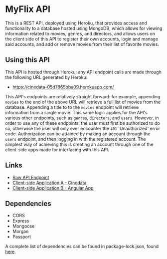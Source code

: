 #  MyFlix API
This is a REST API, deployed using Heroku, that provides access and functionality to a database hosted using MongoDB, which allows for viewing information related to movies, genres, and directors, and allows users on the client side of this API to register their own accounts, login and manage said accounts, and add or remove movies from their list of favorite movies.

## Using this API
This API is hosted through Heroku; any API endpoint calls are made through the following URL generated by Heroku:
* https://cinedata-05d7865bba09.herokuapp.com/

This API's endpoints are relatively straight forward: for example, appending `movies` to the end of the above URL will retrieve a full list of movies from the database. 
Appending a title to to the `movies` endpoint will retrieve information from a single movie. This same logic applies for the API's various other endpoints, such as `genres`, `directors`, and `users`. 
However, in order to use any of these endpoints, the user must first be authorized to do so, otherwise the user will only ever encounter the `401` 'Unauthorized' error code. 
Authorization can be attained by making an account through the `users` endpoint, and then logging in with the registered account. 
The simplest way of achieving this is creating an account through one of the client-side apps made for interfacing with this API.

## Links
* [Raw API Endpoint](https://cinedata-05d7865bba09.herokuapp.com/)
* [Client-side Application A - Cinedata](https://cinedata.netlify.app/)
* [Client-side Application B - Angular App](https://justin-yin-ly.github.io/myFlix-angular-client/)

## Dependencies
* CORS
* Express
* Mongoose
* Morgan
* Passport

A complete list of dependencies can be found in package-lock.json, found [here](https://github.com/justin-yin-ly/myFlix-api/blob/master/package-lock.json).
